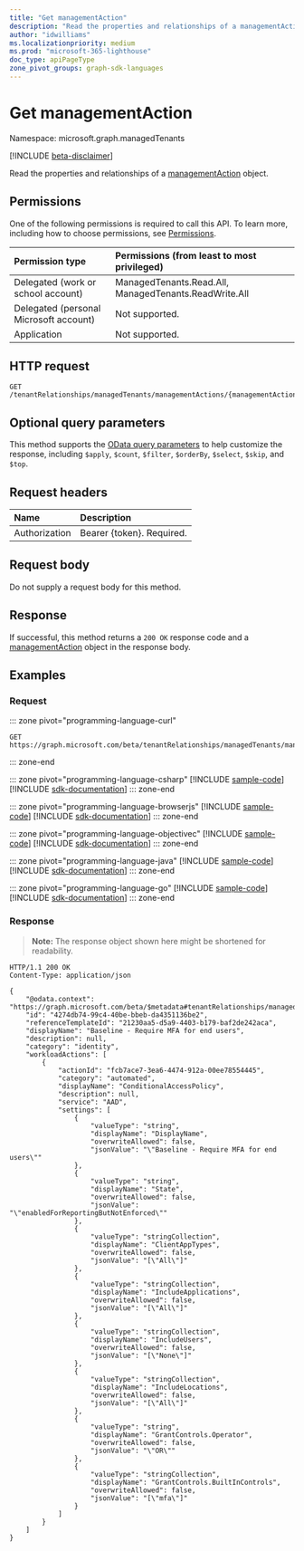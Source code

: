```yaml
---
title: "Get managementAction"
description: "Read the properties and relationships of a managementAction object."
author: "idwilliams"
ms.localizationpriority: medium
ms.prod: "microsoft-365-lighthouse"
doc_type: apiPageType
zone_pivot_groups: graph-sdk-languages
---
```


# Get managementAction
Namespace: microsoft.graph.managedTenants

[!INCLUDE [beta-disclaimer](../../includes/beta-disclaimer.md)]

Read the properties and relationships of a [managementAction](../resources/managedtenants-managementaction.md) object.

## Permissions
One of the following permissions is required to call this API. To learn more, including how to choose permissions, see [Permissions](/graph/permissions-reference).

|Permission type|Permissions (from least to most privileged)|
|:---|:---|
|Delegated (work or school account)|ManagedTenants.Read.All, ManagedTenants.ReadWrite.All|
|Delegated (personal Microsoft account)|Not supported.|
|Application|Not supported.|

## HTTP request

<!-- {
  "blockType": "ignored"
}
-->
``` http
GET /tenantRelationships/managedTenants/managementActions/{managementActionId}
```

## Optional query parameters
This method supports the [OData query parameters](/graph/query-parameters) to help customize the response, including `$apply`, `$count`, `$filter`, `$orderBy`, `$select`, `$skip`, and `$top`.

## Request headers
|Name|Description|
|:---|:---|
|Authorization|Bearer {token}. Required.|

## Request body
Do not supply a request body for this method.

## Response

If successful, this method returns a `200 OK` response code and a [managementAction](../resources/managedtenants-managementaction.md) object in the response body.

## Examples

### Request

::: zone pivot="programming-language-curl"
<!-- {
  "blockType": "request",
  "name": "get_managementaction"
}
-->
``` http
GET https://graph.microsoft.com/beta/tenantRelationships/managedTenants/managementActions/{managementActionId}
```

::: zone-end

::: zone pivot="programming-language-csharp"
[!INCLUDE [sample-code](../includes/snippets/csharp/get-managementaction-csharp-snippets.md)]
[!INCLUDE [sdk-documentation](../includes/snippets/snippets-sdk-documentation-link.md)]
::: zone-end

::: zone pivot="programming-language-browserjs"
[!INCLUDE [sample-code](../includes/snippets/javascript/get-managementaction-javascript-snippets.md)]
[!INCLUDE [sdk-documentation](../includes/snippets/snippets-sdk-documentation-link.md)]
::: zone-end

::: zone pivot="programming-language-objectivec"
[!INCLUDE [sample-code](../includes/snippets/objc/get-managementaction-objc-snippets.md)]
[!INCLUDE [sdk-documentation](../includes/snippets/snippets-sdk-documentation-link.md)]
::: zone-end

::: zone pivot="programming-language-java"
[!INCLUDE [sample-code](../includes/snippets/java/get-managementaction-java-snippets.md)]
[!INCLUDE [sdk-documentation](../includes/snippets/snippets-sdk-documentation-link.md)]
::: zone-end

::: zone pivot="programming-language-go"
[!INCLUDE [sample-code](../includes/snippets/go/get-managementaction-go-snippets.md)]
[!INCLUDE [sdk-documentation](../includes/snippets/snippets-sdk-documentation-link.md)]
::: zone-end

### Response
>**Note:** The response object shown here might be shortened for readability.
<!-- {
  "blockType": "response",
  "truncated": true,
  "@odata.type": "microsoft.graph.managedTenants.managementAction"
}
-->
``` http
HTTP/1.1 200 OK
Content-Type: application/json

{
    "@odata.context": "https://graph.microsoft.com/beta/$metadata#tenantRelationships/managedTenants/managementActions/$entity",
    "id": "4274db74-99c4-40be-bbeb-da4351136be2",
    "referenceTemplateId": "21230aa5-d5a9-4403-b179-baf2de242aca",
    "displayName": "Baseline - Require MFA for end users",
    "description": null,
    "category": "identity",
    "workloadActions": [
        {
            "actionId": "fcb7ace7-3ea6-4474-912a-00ee78554445",
            "category": "automated",
            "displayName": "ConditionalAccessPolicy",
            "description": null,
            "service": "AAD",
            "settings": [
                {
                    "valueType": "string",
                    "displayName": "DisplayName",
                    "overwriteAllowed": false,
                    "jsonValue": "\"Baseline - Require MFA for end users\""
                },
                {
                    "valueType": "string",
                    "displayName": "State",
                    "overwriteAllowed": false,
                    "jsonValue": "\"enabledForReportingButNotEnforced\""
                },
                {
                    "valueType": "stringCollection",
                    "displayName": "ClientAppTypes",
                    "overwriteAllowed": false,
                    "jsonValue": "[\"All\"]"
                },
                {
                    "valueType": "stringCollection",
                    "displayName": "IncludeApplications",
                    "overwriteAllowed": false,
                    "jsonValue": "[\"All\"]"
                },
                {
                    "valueType": "stringCollection",
                    "displayName": "IncludeUsers",
                    "overwriteAllowed": false,
                    "jsonValue": "[\"None\"]"
                },
                {
                    "valueType": "stringCollection",
                    "displayName": "IncludeLocations",
                    "overwriteAllowed": false,
                    "jsonValue": "[\"All\"]"
                },
                {
                    "valueType": "string",
                    "displayName": "GrantControls.Operator",
                    "overwriteAllowed": false,
                    "jsonValue": "\"OR\""
                },
                {
                    "valueType": "stringCollection",
                    "displayName": "GrantControls.BuiltInControls",
                    "overwriteAllowed": false,
                    "jsonValue": "[\"mfa\"]"
                }
            ]
        }
    ]
}
```
